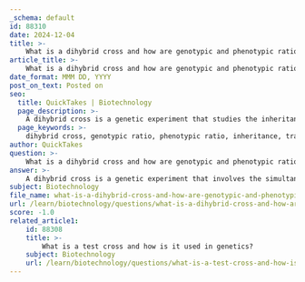 ```yaml
---
_schema: default
id: 88310
date: 2024-12-04
title: >-
    What is a dihybrid cross and how are genotypic and phenotypic ratios determined?
article_title: >-
    What is a dihybrid cross and how are genotypic and phenotypic ratios determined?
date_format: MMM DD, YYYY
post_on_text: Posted on
seo:
  title: QuickTakes | Biotechnology
  page_description: >-
    A dihybrid cross is a genetic experiment that studies the inheritance of two traits simultaneously, determining genotypic and phenotypic ratios using Punnett squares to visualize crossing outcomes.
  page_keywords: >-
    dihybrid cross, genotypic ratio, phenotypic ratio, inheritance, traits, Punnett square, Mendel's Law of Independent Assortment, pea plants, gametes, dominant traits, recessive traits, genetics
author: QuickTakes
question: >-
    What is a dihybrid cross and how are genotypic and phenotypic ratios determined?
answer: >-
    A dihybrid cross is a genetic experiment that involves the simultaneous study of two different traits in an organism's inheritance. This type of cross typically involves individuals that are heterozygous for both traits being observed. For example, in pea plants, a common dihybrid cross might involve seed shape (round vs. wrinkled) and seed color (yellow vs. green).\n\n### Determining Genotypic and Phenotypic Ratios\n\n1. **Genotypic Ratio**: The genotypic ratio refers to the relative frequencies of different genotypes produced in the offspring. In a typical dihybrid cross between two heterozygous parents (e.g., RrYy x RrYy), the possible gametes produced are RY, Ry, rY, and ry. When these gametes are combined in a Punnett square, the resulting genotypes can be calculated. The expected genotypic ratio for a dihybrid cross is 1 RRYY : 2 RRYy : 2 RrYY : 4 RrYy : 1 rrYY : 2 rrYy : 1 rryy, which simplifies to 9:3:3:1 for the phenotypic ratio.\n\n2. **Phenotypic Ratio**: The phenotypic ratio describes the observable traits in the offspring. In the case of a dihybrid cross where both traits exhibit complete dominance, the expected phenotypic ratio is 9:3:3:1. This means that out of 16 offspring, you would expect:\n   - 9 with both dominant traits (e.g., round yellow seeds),\n   - 3 with one dominant and one recessive trait (e.g., round green seeds),\n   - 3 with the other dominant and recessive trait (e.g., wrinkled yellow seeds),\n   - 1 with both recessive traits (e.g., wrinkled green seeds).\n\n### Example\nFor instance, if you cross a homozygous round yellow seed plant (RRYY) with a homozygous wrinkled green seed plant (rryy), all F1 offspring will be heterozygous (RrYy) and exhibit the dominant traits (round yellow seeds). When these F1 plants are crossed (RrYy x RrYy), the F2 generation will display the 9:3:3:1 phenotypic ratio.\n\n### Conclusion\nDihybrid crosses are essential for understanding how two different traits are inherited simultaneously and how they assort independently, as described by Mendel's Law of Independent Assortment. The use of Punnett squares in these crosses allows for the visualization of potential genotypic and phenotypic outcomes, making it a valuable tool in genetics.
subject: Biotechnology
file_name: what-is-a-dihybrid-cross-and-how-are-genotypic-and-phenotypic-ratios-determined.md
url: /learn/biotechnology/questions/what-is-a-dihybrid-cross-and-how-are-genotypic-and-phenotypic-ratios-determined
score: -1.0
related_article1:
    id: 88308
    title: >-
        What is a test cross and how is it used in genetics?
    subject: Biotechnology
    url: /learn/biotechnology/questions/what-is-a-test-cross-and-how-is-it-used-in-genetics
---
```


&nbsp;